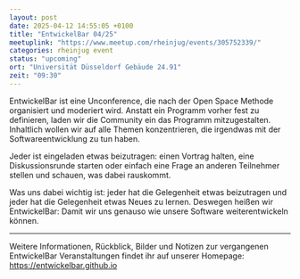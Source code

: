 ```yaml
---
layout: post
date: 2025-04-12 14:55:05 +0100
title: "EntwickelBar 04/25"
meetuplink: "https://www.meetup.com/rheinjug/events/305752339/"
categories: rheinjug event
status: "upcoming"
ort: "Universität Düsseldorf Gebäude 24.91"
zeit: "09:30"
---
```


EntwickelBar ist eine Unconference, die nach der Open Space Methode organisiert und moderiert wird. Anstatt ein Programm vorher fest zu definieren, laden wir die Community ein das Programm mitzugestalten. Inhaltlich wollen wir auf alle Themen konzentrieren, die irgendwas mit der Softwareentwicklung zu tun haben.
 
Jeder ist eingeladen etwas beizutragen: einen Vortrag halten, eine Diskussionsrunde starten oder einfach eine Frage an anderen Teilnehmer stellen und schauen, was dabei rauskommt.
 
Was uns dabei wichtig ist: jeder hat die Gelegenheit etwas beizutragen und jeder hat die Gelegenheit etwas Neues zu lernen. Deswegen heißen wir EntwickelBar: Damit wir uns genauso wie unsere Software weiterentwickeln können.
 
***
 
Weitere Informationen, Rückblick, Bilder und Notizen zur vergangenen EntwickelBar Veranstaltungen findet ihr auf unserer Homepage: <a href="https://entwickelbar.github.io" class="linkified">https://entwickelbar.github.io</a>
 
